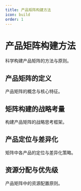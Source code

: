 ```yaml
---
title: 产品矩阵构建方法
icon: build
order: 1
---
```


# 产品矩阵构建方法

科学构建产品矩阵的方法与原则。

## 产品矩阵的定义

产品矩阵的概念与核心特征。

## 矩阵构建的战略考量

构建产品矩阵的战略思考框架。

## 产品定位与差异化

矩阵中各产品的定位与差异化策略。

## 资源分配与优先级

产品矩阵中的资源配置原则。

